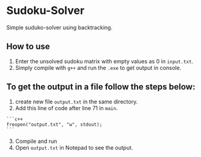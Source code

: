 # Sudoku-Solver
Simple suduko-solver using backtracking.

## How to use

1. Enter the unsolved sudoku matrix with empty values as 0 in `input.txt`. 
2. Simply compile with `g++` and run the `.exe` to get output in console.

## To get the output in a file follow the steps below:
  1. create new file `output.txt` in the same directory.
  2. Add this line of code after line 71 in `main`.
 
    ```c++
    freopen("output.txt", "w", stdout);
    ```
  3. Compile and run
  4. Open `output.txt` in Notepad to see the output.
